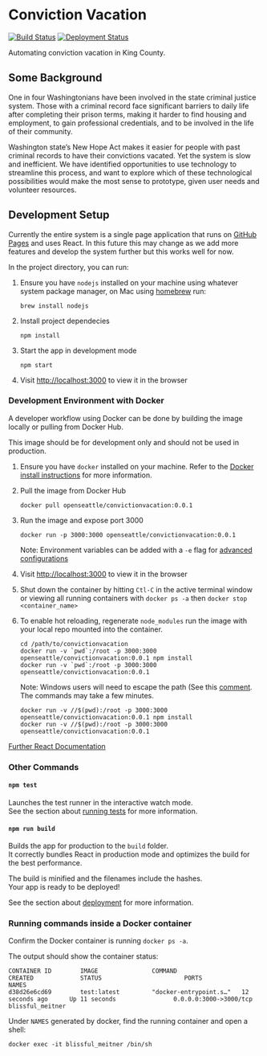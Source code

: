 # Conviction Vacation

[![Build Status](https://github.com/openseattle/convictionvacation/workflows/Build/badge.svg)](https://github.com/openseattle/convictionvacation/actions)
[![Deployment Status](https://github.com/openseattle/convictionvacation/workflows/Deployment/badge.svg)](http://openseattle.org/convictionvacation/)

Automating conviction vacation in King County.

## Some Background
One in four Washingtonians have been involved in the state criminal justice system.  Those with a criminal record face
significant barriers to daily life after completing their prison terms, making it harder to find housing and
employment, to gain professional credentials, and to be involved in the life of their community.

Washington state’s New Hope Act makes it easier for people with past criminal records to have their convictions
vacated.  Yet the system is slow and inefficient.  We have identified opportunities to use technology to streamline
this process, and want to explore which of these technological possibilities would make the most sense to prototype,
given user needs and volunteer resources.

## Development Setup
Currently the entire system is a single page application that runs on
[GitHub Pages](https://openseattle.github.com/convictionvacation) and uses React. In this future this may change as we
add more features and develop the system further but this works well for now.

In the project directory, you can run:

1. Ensure you have `nodejs` installed on your machine using whatever system package manager, on Mac using [homebrew](https://brew.sh) run:

    ```
    brew install nodejs
    ```
1. Install project dependecies

    ```
    npm install
    ```
1. Start the app in development mode

    ```
    npm start
    ```
1. Visit [http://localhost:3000](http://localhost:3000) to view it in the browser

### Development Environment with Docker
A developer workflow using Docker can be done by building the image locally or pulling from Docker Hub.

This image should be for development only and should not be used in production.

1. Ensure you have `docker` installed on your machine. Refer to the [Docker install instructions](https://docs.docker.com/install/) for more information.

1. Pull the image from Docker Hub

   ```
   docker pull openseattle/convictionvacation:0.0.1
   ```

1. Run the image and expose port 3000

   ```
   docker run -p 3000:3000 openseattle/convictionvacation:0.0.1
   ```

   Note: Environment variables can be added with a `-e` flag for [advanced configurations](https://create-react-app.dev/docs/advanced-configuration/)

1. Visit [http://localhost:3000](http://localhost:3000) to view it in the browser

1. Shut down the container by hitting `Ctl-C` in the active terminal window or viewing all running containers with `docker ps -a` then `docker stop <container_name>`

1. To enable hot reloading, regenerate `node_modules` run the image with your local repo mounted into the container.

   ```
   cd /path/to/convictionvacation
   docker run -v `pwd`:/root -p 3000:3000 openseattle/convictionvacation:0.0.1 npm install
   docker run -v `pwd`:/root -p 3000:3000 openseattle/convictionvacation:0.0.1
   ```
   
   Note: Windows users will need to escape the path (See this [comment](https://github.com/moby/moby/issues/24029#issuecomment-250412919). The commands may take a few minutes.
   
   ```
   docker run -v //$(pwd):/root -p 3000:3000 openseattle/convictionvacation:0.0.1 npm install
   docker run -v //$(pwd):/root -p 3000:3000 openseattle/convictionvacation:0.0.1
   ```

[Further React Documentation](docs/react.md)

### Other Commands

#### `npm test`

Launches the test runner in the interactive watch mode.<br>
See the section about [running tests](https://facebook.github.io/create-react-app/docs/running-tests)
for more information.

#### `npm run build`

Builds the app for production to the `build` folder.<br>
It correctly bundles React in production mode and optimizes the build for the best performance.

The build is minified and the filenames include the hashes.<br>
Your app is ready to be deployed!

See the section about [deployment](https://facebook.github.io/create-react-app/docs/deployment) for more information.

### Running commands inside a Docker container

Confirm the Docker container is running `docker ps -a`.

The output should show the container status:
```
CONTAINER ID        IMAGE               COMMAND                  CREATED             STATUS                       PORTS                    NAMES
d38d26e6cd69        test:latest         "docker-entrypoint.s…"   12 seconds ago      Up 11 seconds                0.0.0.0:3000->3000/tcp   blissful_meitner
```

Under `NAMES` generated by docker, find the running container and open a shell:

```
docker exec -it blissful_meitner /bin/sh
```

